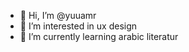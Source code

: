 - 👋 Hi, I’m @yuuamr
- 👀 I’m interested in ux design
- 🌱 I’m currently learning arabic literatur

<!---
yuuamr/yuuamr is a ✨ special ✨ repository because its `README.md` (this file) appears on your GitHub profile.
You can click the Preview link to take a look at your changes.
--->
